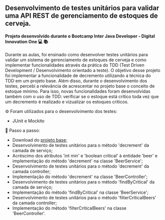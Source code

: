 ## Desenvolvimento de testes unitários para validar uma API REST de gerenciamento de estoques de cerveja.

#### Projeto desenvolvido durante o Bootcamp Inter Java Developer - Digital Innovation One 💻 📚

Durante as aulas, foi ensinado como desenvolver testes unitários para validar um sistema de gerenciamento de estoques de cerveja e como implementar funcionalidades através da prática do TDD (Test Driven Development / Desenvolvimento orientado a teste). O objetivo desse projeto foi implementar a funcionalidade de decremento utilizando a técnica do TDD em um projeto base. Além disso, durante o desenvolvimento dos testes, percebi a relevância de acrescentar no projeto base o conceito de estoque mínimo. Para isso, novas funcionalidades foram desenvolvidas também com o uso de TDD: verificar se o estoque está crítico toda vez que um decremento é realizado e vizualizar os estoques críticos.

⚙️ Foram utilizados para o desenvolvimento dos testes:
* JUnit e Mockito

👣 Passo a passo:
* Download do [projeto base](https://github.com/rpeleias/beer_api_digital_innovation_one);
* Desenvolvimento de testes unitários para o método 'decrement' da camada de serviço;
* Acréscimo dos atributos 'int min' e 'boolean critical' à entidade 'beer' e implementação do método 'decrement' na classe 'BeerService';
* Desenvolvimento de testes unitários para o método 'decrement' da camada controller;
* Implementação do método 'decrement' na classe 'BeerController';
* Desenvolvimento de testes unitários para o método 'findByCritical' da camada de serviço;
* Implementação do método 'findByCritical' na classe 'BeerService';
* Desenvolvimento de testes unitários para o método 'filterCriticalBeers' da camada controller;
* Implementação do método 'filterCriticalBeers' na classe 'BeerController'.

